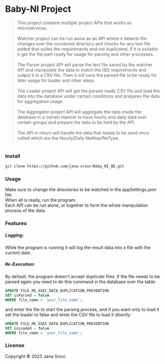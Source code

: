 # Baby-NI Project

> This project contains multiple project APIs that works as microservices.  <br /><br />
> Watcher project can be run alone as an API where it detects file changes over the monitored directory and checks for any text file added that suites the requirements and not duplicated, if it is suitable it get the file path ready for usage for parsing and other processes.<br /><br />
> The Parser project API will parse the text file saved by the watcher API and manipulate the data to match the ISD requirements and output it in a CSV file. Then it will save the parsed file to be ready for later usage for loader and other steps.<br /><br />
> The Loader project API will get the parsed ready CSV file and load the data into the database under certain conditions and prepares the data for aggregation usage.<br /><br />
> The Aggregator project API will aggregate the data inside the database in a certain manner to have hourly and daily data over certain groups and prepare the data to be held by the API.<br /><br />
> The API in return will handle the data that needs to be send once called which are the Hourly/Daily NeAlias/NeType.<br /><br />


### Install
```bash
git clone https://github.com/jana-srour/Baby_NI_BE.git
```

### Usage
Make sure to change the directories to be watched in the appSettings.json file.<br />
When all is ready, run the program.<br />
Each API can be run alone, or together to form the whole manipulation process of the data.<br />

### Features
##### Logging:
While the program is running it will log the result data into a file with the current date.

##### Re-Execution:
By default, the program doesn't accept duplicate files. if the file needs to be parsed again you need to do this command in the database over the table:
```sql
UPDATE FILE_RE_EXEC_DATA_DUPLICATION_PREVENTION
SET isParsed = false
WHERE file_name = 'your_file_name';
```

and enter the file to start the parsing process, and if you want only to load it set the loader to false and enter the CSV file to load it directly:
```sql
UPDATE FILE_RE_EXEC_DATA_DUPLICATION_PREVENTION
SET isLoaded = false
WHERE file_name = 'your_file_name';
```

### License
Copyright &copy; 2023 Jana Srour.